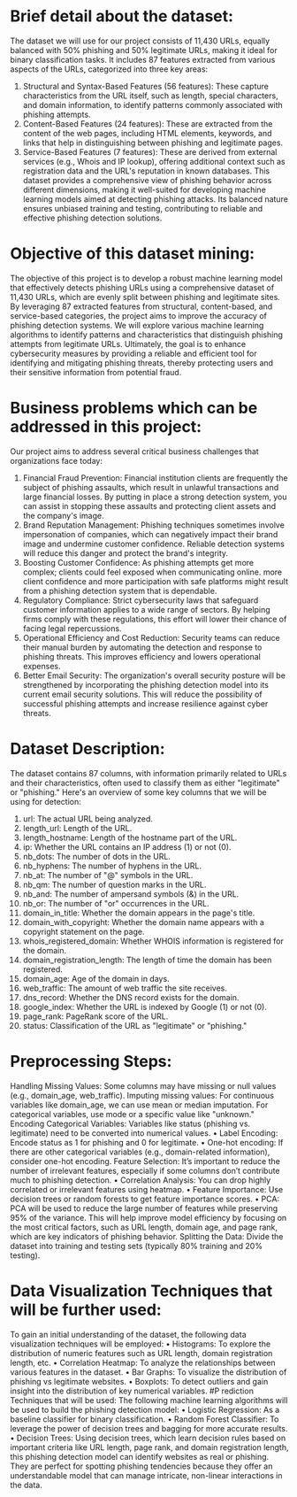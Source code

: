 # Brief detail about the dataset:
The dataset we will use for our project consists of 11,430 URLs, equally balanced with 50% phishing and 50% legitimate URLs, making it ideal for binary classification tasks. It includes 87 features extracted from various aspects of the URLs, categorized into three key areas:
1.	Structural and Syntax-Based Features (56 features): These capture characteristics from the URL itself, such as length, special characters, and domain information, to identify patterns commonly associated with phishing attempts.
2.	Content-Based Features (24 features): These are extracted from the content of the web pages, including HTML elements, keywords, and links that help in distinguishing between phishing and legitimate pages.
3.	Service-Based Features (7 features): These are derived from external services (e.g., Whois and IP lookup), offering additional context such as registration data and the URL's reputation in known databases.
This dataset provides a comprehensive view of phishing behavior across different dimensions, making it well-suited for developing machine learning models aimed at detecting phishing attacks. Its balanced nature ensures unbiased training and testing, contributing to reliable and effective phishing detection solutions.

# Objective of this dataset mining:
The objective of this project is to develop a robust machine learning model that effectively detects phishing URLs using a comprehensive dataset of 11,430 URLs, which are evenly split between phishing and legitimate sites. By leveraging 87 extracted features from structural, content-based, and service-based categories, the project aims to improve the accuracy of phishing detection systems. We will explore various machine learning algorithms to identify patterns and characteristics that distinguish phishing attempts from legitimate URLs. Ultimately, the goal is to enhance cybersecurity measures by providing a reliable and efficient tool for identifying and mitigating phishing threats, thereby protecting users and their sensitive information from potential fraud.
# Business problems which can be addressed in this project:
Our project aims to address several critical business challenges that organizations face today:
1. Financial Fraud Prevention: Financial institution clients are frequently the subject of phishing assaults, which result in unlawful transactions and large financial losses. By putting in place a strong detection system, you can assist in stopping these assaults and protecting client assets and the company's image.
2. Brand Reputation Management: Phishing techniques sometimes involve impersonation of companies, which can negatively impact their brand image and undermine customer confidence. Reliable detection systems will reduce this danger and protect the brand's integrity.
3. Boosting Customer Confidence: As phishing attempts get more complex; clients could feel exposed when communicating online. more client confidence and more participation with safe platforms might result from a phishing detection system that is dependable.
4. Regulatory Compliance: Strict cybersecurity laws that safeguard customer information applies to a wide range of sectors. By helping firms comply with these regulations, this effort will lower their chance of facing legal repercussions.
5. Operational Efficiency and Cost Reduction: Security teams can reduce their manual burden by automating the detection and response to phishing threats. This improves efficiency and lowers operational expenses.
6. Better Email Security: The organization's overall security posture will be strengthened by incorporating the phishing detection model into its current email security solutions. This will reduce the possibility of successful phishing attempts and increase resilience against cyber threats.
# Dataset Description:
The dataset contains 87 columns, with information primarily related to URLs and their characteristics, often used to classify them as either "legitimate" or "phishing." Here's an overview of some key columns that we will be using for detection:
1.	url: The actual URL being analyzed.
2.	length_url: Length of the URL.
3.	length_hostname: Length of the hostname part of the URL.
4.	ip: Whether the URL contains an IP address (1) or not (0).
5.	nb_dots: The number of dots in the URL.
6.	nb_hyphens: The number of hyphens in the URL.
7.	nb_at: The number of "@" symbols in the URL.
8.	nb_qm: The number of question marks in the URL.
9.	nb_and: The number of ampersand symbols (&) in the URL.
10.	nb_or: The number of "or" occurrences in the URL.
11.	domain_in_title: Whether the domain appears in the page's title.
12.	domain_with_copyright: Whether the domain name appears with a copyright statement on the page.
13.	whois_registered_domain: Whether WHOIS information is registered for the domain.
14.	domain_registration_length: The length of time the domain has been registered.
15.	domain_age: Age of the domain in days.
16.	web_traffic: The amount of web traffic the site receives.
17.	dns_record: Whether the DNS record exists for the domain.
18.	google_index: Whether the URL is indexed by Google (1) or not (0).
19.	page_rank: PageRank score of the URL.
20.	status: Classification of the URL as "legitimate" or "phishing."
# Preprocessing Steps: 
Handling Missing Values:
Some columns may have missing or null values (e.g., domain_age, web_traffic).
Imputing missing values: For continuous variables like domain_age, we can use mean or median imputation. For categorical variables, use mode or a specific value like "unknown."
Encoding Categorical Variables:
Variables like status (phishing vs. legitimate) need to be converted into numerical values.
•	Label Encoding: Encode status as 1 for phishing and 0 for legitimate.
•	One-hot encoding: If there are other categorical variables (e.g., domain-related information), consider one-hot encoding.
  Feature Selection:
It’s important to reduce the number of irrelevant features, especially if some columns don’t contribute much to phishing detection.
•	Correlation Analysis: You can drop highly correlated or irrelevant features using heatmap.
•	Feature Importance: Use decision trees or random forests to get feature importance scores.
•	PCA: PCA will be used to reduce the large number of features while preserving 95% of the variance. This will help improve model efficiency by focusing on the most critical factors, such as URL length, domain age, and page rank, which are key indicators of phishing behavior.
  Splitting the Data: 
Divide the dataset into training and testing sets (typically 80% training and 20% testing).
# Data Visualization Techniques that will be further used:
To gain an initial understanding of the dataset, the following data visualization techniques will be employed:
•	Histograms: To explore the distribution of numeric features such as URL length, domain registration length, etc.
•	Correlation Heatmap: To analyze the relationships between various features in the dataset.
•	Bar Graphs: To visualize the distribution of phishing vs legitimate websites.
•	Boxplots: To detect outliers and gain insight into the distribution of key numerical variables.
#P rediction Techniques that will be used:
The following machine learning algorithms will be used to build the phishing detection model:
•	Logistic Regression: As a baseline classifier for binary classification.
•	Random Forest Classifier: To leverage the power of decision trees and bagging for more accurate results.
•	Decision Trees: Using decision trees, which learn decision rules based on important criteria like URL length, page rank, and domain registration length, this phishing detection model can identify websites as real or phishing. They are perfect for spotting phishing tendencies because they offer an understandable model that can manage intricate, non-linear interactions in the data.
